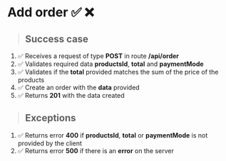 # Add order ✅ ❌

> ## Success case

01. ✅ Receives a request of type **POST** in route **/api/order**
00. ✅ Validates required data **productsId**, **total** and **paymentMode**
00. ✅ Validates if the **total** provided matches the sum of the price of the products
00. ✅ Create an order with the **data** provided
00. ✅ Returns **201** with the data created

> ## Exceptions

01. ✅ Returns error **400** if **productsId**, **total** or **paymentMode** is not provided by the client
00. ✅ Returns error **500** if there is an **error** on the server
